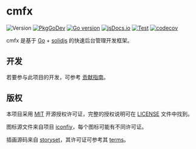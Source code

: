 <!--
该文件会被复制在 packages/admin 目录，为了链接的正确性，所有的链接都应该是绝对链接。
-->

# cmfx

![Version](https://img.shields.io/github/v/tag/issue9/cmfx?label=version)
[![PkgGoDev](https://pkg.go.dev/badge/github.com/issue9/cmfx)](https://pkg.go.dev/github.com/issue9/cmfx)
[![Go version](https://img.shields.io/github/go-mod/go-version/issue9/cmfx)](https://pkg.go.dev/github.com/issue9/cmfx)
[![jsDocs.io](https://img.shields.io/badge/jsDocs.io-reference-blue)](https://www.jsdocs.io/package/@cmfx/admin)
[![Test](https://github.com/issue9/cmfx/actions/workflows/test.yml/badge.svg)](https://github.com/issue9/cmfx/actions/workflows/test.yml)
[![codecov](https://codecov.io/gh/issue9/cmfx/graph/badge.svg?token=D5y3FOJk8A)](https://codecov.io/gh/issue9/cmfx)

cmfx 是基于 [Go](https://go.dev) + [solidjs](https://www.solidjs.com/) 的快速后台管理开发框架。

## 开发

若要参与此项目的开发，可参考 [贡献指南](https://github.com/issue9/cmfx/blob/master/CONTRIBUTING.md)。

## 版权

本项目采用 [MIT](https://opensource.org/licenses/MIT) 开源授权许可证，完整的授权说明可在 [LICENSE](https://github.com/issue9/cmfx/blob/master/LICENSE) 文件中找到。

图标源文件来自项目 [iconfiy](https://github.com/iconify/icon-sets)，每个图标可能有不同许可证。

插画源码来自 [storyset](https://storyset.com/amico)，其许可证可参考其 [terms](https://storyset.com/terms)。

